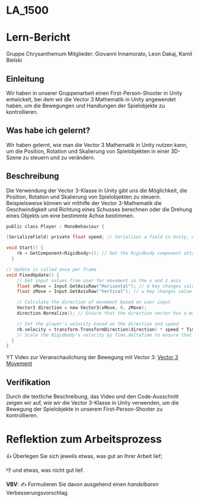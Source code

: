 # LA_1500
# Lern-Bericht
Gruppe Chrysanthemum
Mitglieder: Giovanni Innamorato, Leon Dakaj, Kamil Bielski

## Einleitung

Wir haben in unserer Gruppenarbeit einen First-Person-Shooter in Unity entwickelt, bei dem wir die Vector 3 Mathematik in Unity angewendet haben, um die Bewegungen und Handlungen der Spielobjekte zu kontrollieren.
## Was habe ich gelernt?

Wir haben gelernt, wie man die Vector 3 Mathematik in Unity nutzen kann, um die Position, Rotation und Skalierung von Spielobjekten in einer 3D-Szene zu steuern und zu verändern.
## Beschreibung

Die Verwendung der Vector 3-Klasse in Unity gibt uns die Möglichkeit, die Position, Rotation und Skalierung von Spielobjekten zu steuern. Beispielsweise können wir mithilfe der Vector 3-Mathematik die Geschwindigkeit und Richtung eines Schusses berechnen oder die Drehung eines Objekts um eine bestimmte Achse bestimmen.

``` c sharp
public class Player : MonoBehaviour {

[SerializeField] private float speed; // Serializes a field in Unity, where you can adjust the Speed

void Start() {
    rb = GetComponent<Rigidbody>(); // Get the Rigidbody component attached to the current GameObject
  }

// Update is called once per frame
void FixedUpdate() {
    // Get input values from user for movement in the x and z axis
    float xMove = Input.GetAxisRaw("Horizontal"); // d key changes value to 1, a key changes value to -1
    float zMove = Input.GetAxisRaw("Vertical"); // w key changes value to 1, s key changes value to -1

    // Calculate the direction of movement based on user input
    Vector3 direction = new Vector3(xMove, 0, zMove);
    direction.Normalize(); // Ensure that the direction vector has a magnitude of 1

    // Set the player's velocity based on the direction and speed
    rb.velocity = transform.TransformDirection(direction) * speed * Time.deltaTime; 
    // Scale the Rigidbody's velocity by Time.deltaTime to ensure that movement speed is consistent and independent of the frame rate of the game.
  }
}

```

YT Video zur Veranschaulichung der Bewegung mit Vector 3: [Vector 3 Movement](https://youtu.be/XiK3oven-LY)


## Verifikation

Durch die textliche Beschreibung, das Video und den Code-Ausschnitt zeigen wir auf, wie wir die Vector 3-Klasse in Unity verwenden, um die Bewegung der Spielobjekte in unserem First-Person-Shooter zu kontrollieren.
# Reflektion zum Arbeitsprozess

👍 Überlegen Sie sich jeweils etwas, was gut an Ihrer Arbeit lief; 

👎 und etwas, was nicht gut lief.

**VBV**: ✍️ Formulieren Sie davon ausgehend einen *handelbaren* Verbesserungsvorschlag.

